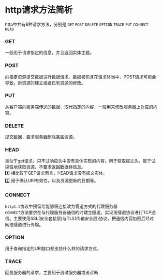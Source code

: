 # http请求方法简析

http中共有8种请求方法，分别是 `GET` `POST` `DELETE` `OPTION` `TRACE` `PUT` `CONNECT` `HEAD`


### GET
一般用于请求指定的信息，并且返回实体主题。  


### POST
向指定资源提交数据进行数据请求。数据被包含在请求体当中，POST请求可能会导致，新资源的建立或者已有资源的修改。  

### PUT  
从客户端向服务端传送的数据，取代指定的内容，一般用来修改服务器上对应的内容。  

### DELETE
提交数据，要求服务器删除某些资源。 

### HEAD
类似于get请求，只不过响应头中没有具体实现的内容，用于获取报文头。属于试探性地获取资源，不要求返回数据体信息。   
1️⃣ 相比较于GET请求而言，HEAD请求没有报文实体。  
2️⃣ 用于确认URI有效性，以及资源更新的日期等。   

### CONNECT 
`http1.1`协议中预留给能够将连接改为管道方式的代理服务器  
`CONNECT`方法要求在与代理服务器通信的时建立隧道，实现用隧道协议进行TCP通信。主要使用SSL(安全套接层)与TLS(传输安全层)协议，把通信内容加密后经过网络隧道进行传输。   

### OPTION 
用于查询指定的URI接口都支持什么样的请求方式。

### TRACE 
回显服务器的请求，主要用于测试服务器或者诊断   